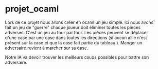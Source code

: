 # projet_ocaml


Lors de ce projet nous allons créer en ocaml un jeu simple. Ici nous avons fait un jeu de "guerre" chaque joueur doit éliminer toutes les pièces adverses. C'est un jeu au tour par tour. Les pièces peuvent se déplacer d'une case par une case dans toutes les directions (si aucun allié n'est présent sur la case et que la case fait partie du tableau.). Manger un adversaire revient à marcher sur sa case.

Notre IA va devoir trouver les meilleurs coups possibles pour battre son adversaire.
